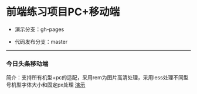 # 前端练习项目PC+移动端

- 演示分支：gh-pages

- 代码发布分支：master




---

### 今日头条移动端
简介：支持所有机型+pc的适配，采用rem为图片高清处理，采用less处理不同型号机型字体大小和固定px处理
[演示](http://www.huanghanlian.com/Front_demo/toutiao/)

